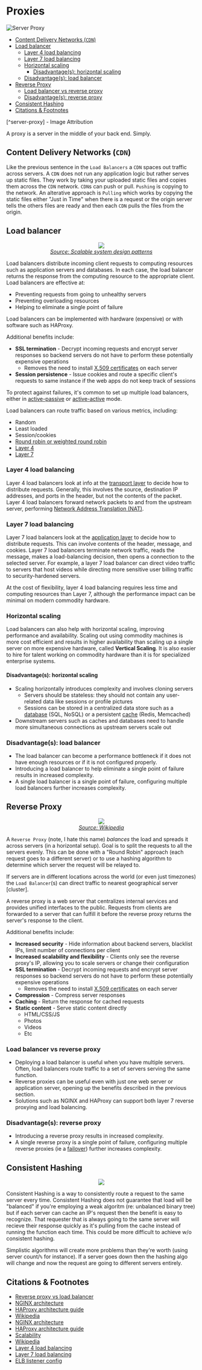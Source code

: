 # Proxies
![Server Proxy](../_assets/systems/_server-proxy.png)

- [Content Delivery Networks (`CDN`)](#content-delivery-networks-cdn)
- [Load balancer](#load-balancer)
  - [Layer 4 load balancing](#layer-4-load-balancing)
  - [Layer 7 load balancing](#layer-7-load-balancing)
  - [Horizontal scaling](#horizontal-scaling)
    - [Disadvantage(s): horizontal scaling](#disadvantages-horizontal-scaling)
  - [Disadvantage(s): load balancer](#disadvantages-load-balancer)
- [Reverse Proxy](#reverse-proxy)
  - [Load balancer vs reverse proxy](#load-balancer-vs-reverse-proxy)
  - [Disadvantage(s): reverse proxy](#disadvantages-reverse-proxy)
- [Consistent Hashing](#consistent-hashing)
- [Citations \& Footnotes](#citations--footnotes)

[^server-proxy] - Image Attribution

A proxy is a server in the middle of your back end. Simply.

## Content Delivery Networks (`CDN`)
Like the previous sentence in the `Load Balancers` a `CDN` spaces out traffic across servers. A `CDN` does not run any application logic but rather serves up static files. They work by taking your uploaded static files and copies them across the `CDN` network. `CDN`s can push or pull. `Pushing` is copying to the network. An alterative approach is `Pulling` which works by copying the static files either "Just in Time" when there is a request or the origin server tells the others files are ready and then each `CDN` pulls the files from the origin.

## Load balancer
<p align="center">
  <img src="../_assets/systems/load-balancer.png">
  <br/>
  <i><a href=http://horicky.blogspot.com/2010/10/scalable-system-design-patterns.html>Source: Scalable system design patterns</a></i>
</p>

Load balancers distribute incoming client requests to computing resources such as application servers and databases.  In each case, the load balancer returns the response from the computing resource to the appropriate client.  Load balancers are effective at:

* Preventing requests from going to unhealthy servers
* Preventing overloading resources
* Helping to eliminate a single point of failure

Load balancers can be implemented with hardware (expensive) or with software such as HAProxy.

Additional benefits include:

* **SSL termination** - Decrypt incoming requests and encrypt server responses so backend servers do not have to perform these potentially expensive operations
  * Removes the need to install [X.509 certificates](https://en.wikipedia.org/wiki/X.509) on each server
* **Session persistence** - Issue cookies and route a specific client's requests to same instance if the web apps do not keep track of sessions

To protect against failures, it's common to set up multiple load balancers, either in [active-passive](#active-passive) or [active-active](#active-active) mode.

Load balancers can route traffic based on various metrics, including:

* Random
* Least loaded
* Session/cookies
* [Round robin or weighted round robin](https://www.g33kinfo.com/info/round-robin-vs-weighted-round-robin-lb)
* [Layer 4](#layer-4-load-balancing)
* [Layer 7](#layer-7-load-balancing)

### Layer 4 load balancing
Layer 4 load balancers look at info at the [transport layer](#communication) to decide how to distribute requests.  Generally, this involves the source, destination IP addresses, and ports in the header, but not the contents of the packet.  Layer 4 load balancers forward network packets to and from the upstream server, performing [Network Address Translation (NAT)](https://www.nginx.com/resources/glossary/layer-4-load-balancing/).

### Layer 7 load balancing
Layer 7 load balancers look at the [application layer](#communication) to decide how to distribute requests.  This can involve contents of the header, message, and cookies.  Layer 7 load balancers terminate network traffic, reads the message, makes a load-balancing decision, then opens a connection to the selected server.  For example, a layer 7 load balancer can direct video traffic to servers that host videos while directing more sensitive user billing traffic to security-hardened servers.

At the cost of flexibility, layer 4 load balancing requires less time and computing resources than Layer 7, although the performance impact can be minimal on modern commodity hardware.

### Horizontal scaling
Load balancers can also help with horizontal scaling, improving performance and availability.  Scaling out using commodity machines is more cost efficient and results in higher availability than scaling up a single server on more expensive hardware, called **Vertical Scaling**.  It is also easier to hire for talent working on commodity hardware than it is for specialized enterprise systems.

#### Disadvantage(s): horizontal scaling
* Scaling horizontally introduces complexity and involves cloning servers
  * Servers should be stateless: they should not contain any user-related data like sessions or profile pictures
  * Sessions can be stored in a centralized data store such as a [database](#database) (SQL, NoSQL) or a persistent [cache](#cache) (Redis, Memcached)
* Downstream servers such as caches and databases need to handle more simultaneous connections as upstream servers scale out

### Disadvantage(s): load balancer
* The load balancer can become a performance bottleneck if it does not have enough resources or if it is not configured properly.
* Introducing a load balancer to help eliminate a single point of failure results in increased complexity.
* A single load balancer is a single point of failure, configuring multiple load balancers further increases complexity.

## Reverse Proxy
<p align="center">
  <img src="../_assets/systems/reverse-proxy-1.png">
  <br/>
  <i><a href=https://upload.wikimedia.org/wikipedia/commons/6/67/Reverse_proxy_h2g2bob.svg>Source: Wikipedia</a></i>
  <br/>
</p>

A `Reverse Proxy` (note, I hate this name) _balances_ the load and spreads it across servers (in a horizontal setup). Goal is to split the requests to all the servers evenly. This can be done with a "Round Robin" approach (each request goes to a different server) or to use a hashing algorithm to determine which server the request will be relayed to. 

If servers are in different locations across the world (or even just timezones) the `Load Balancer`(s) can direct traffic to nearest geographical server [cluster]. 

A reverse proxy is a web server that centralizes internal services and provides unified interfaces to the public.  Requests from clients are forwarded to a server that can fulfill it before the reverse proxy returns the server's response to the client.

Additional benefits include:

* **Increased security** - Hide information about backend servers, blacklist IPs, limit number of connections per client
* **Increased scalability and flexibility** - Clients only see the reverse proxy's IP, allowing you to scale servers or change their configuration
* **SSL termination** - Decrypt incoming requests and encrypt server responses so backend servers do not have to perform these potentially expensive operations
    * Removes the need to install [X.509 certificates](https://en.wikipedia.org/wiki/X.509) on each server
* **Compression** - Compress server responses
* **Caching** - Return the response for cached requests
* **Static content** - Serve static content directly
    * HTML/CSS/JS
    * Photos
    * Videos
    * Etc

### Load balancer vs reverse proxy
* Deploying a load balancer is useful when you have multiple servers.  Often, load balancers  route traffic to a set of servers serving the same function.
* Reverse proxies can be useful even with just one web server or application server, opening up the benefits described in the previous section.
* Solutions such as NGINX and HAProxy can support both layer 7 reverse proxying and load balancing.

### Disadvantage(s): reverse proxy
* Introducing a reverse proxy results in increased complexity.
* A single reverse proxy is a single point of failure, configuring multiple reverse proxies (ie a [failover](https://en.wikipedia.org/wiki/Failover)) further increases complexity.

## Consistent Hashing
<p align="center">
  <img src="../_assets/systems/_consistent-hashing.png">
</p>

Consistent Hashing is a way to consistently route a request to the same server every time. Consistent Hashing does not guarantee that load will be "balanced" if you're employing a weak algoritm (re: unbalanced binary tree) but if each server can cache an IP's request then the benefit is easy to recognize. That requester that is always going to the same server will recieve their response quickly as it's pulling from the cache instead of running the function each time. This could be more difficult to achieve w/o consistent hashing.

Simplistic algorithms will create more problems than they're worth (using server count/`%` for instance). If a server goes down then the hashing algo will change and now the request are going to different servers entirely.

## Citations & Footnotes
* [Reverse proxy vs load balancer](https://www.nginx.com/resources/glossary/reverse-proxy-vs-load-balancer/)
* [NGINX architecture](https://www.nginx.com/blog/inside-nginx-how-we-designed-for-performance-scale/)
* [HAProxy architecture guide](http://www.haproxy.org/download/1.2/doc/architecture.txt)
* [Wikipedia](https://en.wikipedia.org/wiki/Reverse_proxy)
* [NGINX architecture](https://www.nginx.com/blog/inside-nginx-how-we-designed-for-performance-scale/)
* [HAProxy architecture guide](http://www.haproxy.org/download/1.2/doc/architecture.txt)
* [Scalability](http://www.lecloud.net/post/7295452622/scalability-for-dummies-part-1-clones)
* [Wikipedia](https://en.wikipedia.org/wiki/Load_balancing_(computing))
* [Layer 4 load balancing](https://www.nginx.com/resources/glossary/layer-4-load-balancing/)
* [Layer 7 load balancing](https://www.nginx.com/resources/glossary/layer-7-load-balancing/)
* [ELB listener config](http://docs.aws.amazon.com/elasticloadbalancing/latest/classic/elb-listener-config.html)

[^load-balancer]: [Source: Scalable system design patterns](http://horicky.blogspot.com/2010/10/scalable-system-design-patterns.html)
